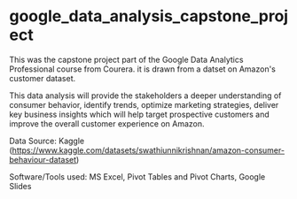 # google_data_analysis_capstone_project
This was the capstone project part of the Google Data Analytics Professional  course from Courera. it is drawn from a datset on Amazon's customer dataset.

This data analysis will provide the stakeholders a deeper understanding of consumer behavior, identify trends, optimize marketing strategies, deliver key business insights which will help target prospective customers and improve the overall customer experience on Amazon.

Data Source: Kaggle (https://www.kaggle.com/datasets/swathiunnikrishnan/amazon-consumer-behaviour-dataset)

Software/Tools used: MS Excel, Pivot Tables and Pivot Charts, Google Slides
